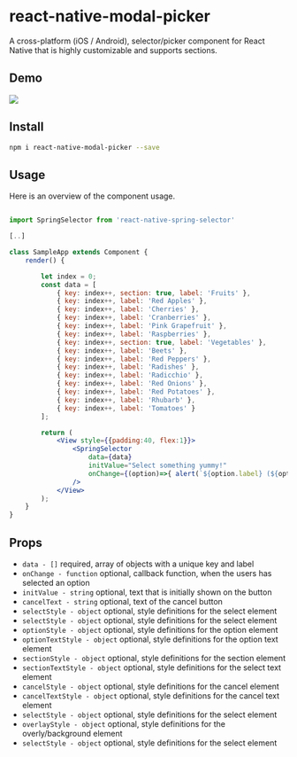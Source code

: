 # react-native-modal-picker
A cross-platform (iOS / Android), selector/picker component for React Native that is highly customizable and supports sections.

## Demo

<img src="https://raw.githubusercontent.com/d-a-n/react-native-modal-picker/master/docs/demo.gif" />

## Install

```sh
npm i react-native-modal-picker --save
```

## Usage

Here is an overview of the component usage.

```jsx

import SpringSelector from 'react-native-spring-selector'

[..]

class SampleApp extends Component {
    render() {

        let index = 0;
        const data = [
            { key: index++, section: true, label: 'Fruits' },
            { key: index++, label: 'Red Apples' },
            { key: index++, label: 'Cherries' },
            { key: index++, label: 'Cranberries' },
            { key: index++, label: 'Pink Grapefruit' },
            { key: index++, label: 'Raspberries' },
            { key: index++, section: true, label: 'Vegetables' },
            { key: index++, label: 'Beets' },
            { key: index++, label: 'Red Peppers' },
            { key: index++, label: 'Radishes' },
            { key: index++, label: 'Radicchio' },
            { key: index++, label: 'Red Onions' },
            { key: index++, label: 'Red Potatoes' },
            { key: index++, label: 'Rhubarb' },
            { key: index++, label: 'Tomatoes' }
        ];

        return (
            <View style={{padding:40, flex:1}}>
                <SpringSelector
                    data={data}
                    initValue="Select something yummy!"
                    onChange={(option)=>{ alert(`${option.label} (${option.key}) nom nom nom`) }}
                />
            </View>
        );
    }
}
```

## Props

* `data - []` required, array of objects with a unique key and label
* `onChange - function` optional, callback function, when the users has selected an option
* `initValue - string` optional, text that is initially shown on the button
* `cancelText - string` optional, text of the cancel button
* `selectStyle - object` optional, style definitions for the select element
* `selectStyle - object` optional, style definitions for the select element
* `optionStyle - object` optional, style definitions for the option element
* `optionTextStyle - object` optional, style definitions for the option text element
* `sectionStyle - object` optional, style definitions for the section element
* `sectionTextStyle - object` optional, style definitions for the select text element
* `cancelStyle - object` optional, style definitions for the cancel element
* `cancelTextStyle - object` optional, style definitions for the cancel text element
* `selectStyle - object` optional, style definitions for the select element
* `overlayStyle - object` optional, style definitions for the overly/background element
* `selectStyle - object` optional, style definitions for the select element
